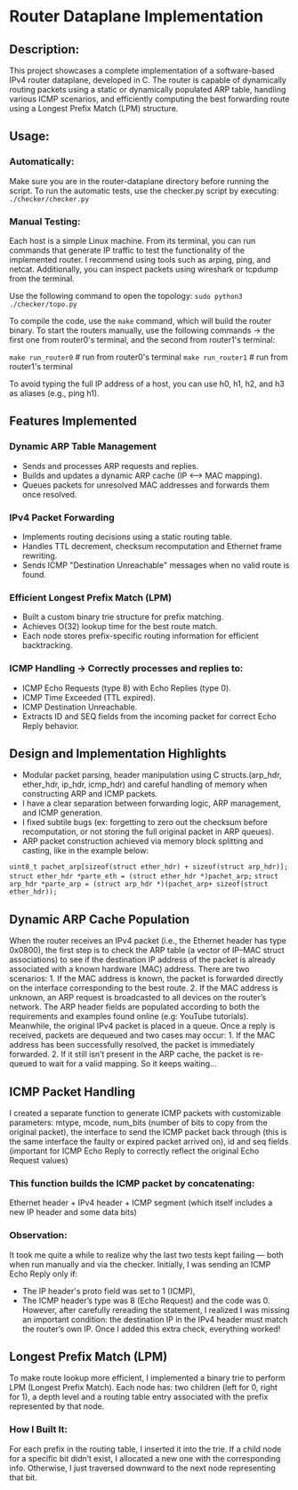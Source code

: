 # Router Dataplane Implementation

## Description:
This project showcases a complete implementation of a software-based IPv4 router dataplane, developed in C. The router is capable of dynamically routing packets
using a static or dynamically populated ARP table, handling various ICMP scenarios, and efficiently computing the best forwarding route using a Longest Prefix Match (LPM) structure.

## Usage:
### Automatically:
Make sure you are in the router-dataplane directory before running the script.
To run the automatic tests, use the checker.py script by executing:
`./checker/checker.py`

### Manual Testing:
Each host is a simple Linux machine. From its terminal, you can run commands that generate IP traffic to test the functionality of the implemented router.
I recommend using tools such as arping, ping, and netcat. Additionally, you can inspect packets using wireshark or tcpdump from the terminal.

Use the following command to open the topology:
`sudo python3 ./checker/topo.py`

To compile the code, use the `make` command, which will build the router binary.
To start the routers manually, use the following commands -> the first one from router0's terminal, and the second from router1's terminal:

`make run_router0`    # run from router0's terminal
`make run_router1`    # run from router1's terminal

To avoid typing the full IP address of a host, you can use h0, h1, h2, and h3 as aliases (e.g., ping h1).


## Features Implemented
### Dynamic ARP Table Management
- Sends and processes ARP requests and replies.
- Builds and updates a dynamic ARP cache (IP <–> MAC mapping).
- Queues packets for unresolved MAC addresses and forwards them once resolved.

### IPv4 Packet Forwarding
- Implements routing decisions using a static routing table.
- Handles TTL decrement, checksum recomputation and Ethernet frame rewriting.
- Sends ICMP "Destination Unreachable" messages when no valid route is found.

### Efficient Longest Prefix Match (LPM)
- Built a custom binary trie structure for prefix matching.
- Achieves O(32) lookup time for the best route match.
- Each node stores prefix-specific routing information for efficient backtracking.

### ICMP Handling -> Correctly processes and replies to:
- ICMP Echo Requests (type 8) with Echo Replies (type 0).
- ICMP Time Exceeded (TTL expired).
- ICMP Destination Unreachable.
- Extracts ID and SEQ fields from the incoming packet for correct Echo Reply behavior.

## Design and Implementation Highlights
- Modular packet parsing, header manipulation using C structs.(arp_hdr, ether_hdr, ip_hdr, icmp_hdr) and careful handling of memory when
constructing ARP and ICMP packets.
- I have a clear separation between forwarding logic, ARP management, and ICMP generation.
- I fixed subtile bugs (ex: forgetting to zero out the checksum before recomputation, or not storing the full original packet in ARP queues).
- ARP packet construction achieved via memory block splitting and casting, like in the example below:

`uint8_t pachet_arp[sizeof(struct ether_hdr) + sizeof(struct arp_hdr)];`
`struct ether_hdr *parte_eth = (struct ether_hdr *)pachet_arp;`
`struct arp_hdr *parte_arp = (struct arp_hdr *)(pachet_arp+ sizeof(struct ether_hdr));`

## Dynamic ARP Cache Population
When the router receives an IPv4 packet (i.e., the Ethernet header has type 0x0800), the first step is to check the ARP table (a vector of IP–MAC struct associations) to see if the destination IP address of the packet is already associated with a known hardware (MAC) address.
There are two scenarios:
	1. If the MAC address is known, the packet is forwarded directly on the interface corresponding to the best route.
	2. If the MAC address is unknown, an ARP request is broadcasted to all devices on the router’s network. The ARP header fields are populated according to both the requirements and examples found online (e.g: YouTube tutorials). Meanwhile, the original IPv4 packet is placed in a queue.
Once a reply is received, packets are dequeued and two cases may occur:
	1. If the MAC address has been successfully resolved, the packet is immediately forwarded.
	2. If it still isn’t present in the ARP cache, the packet is re-queued to wait for a valid mapping. So it keeps waiting...

## ICMP Packet Handling
I created a separate function to generate ICMP packets with customizable parameters: mtype, mcode, num_bits (number of bits to copy from the original packet), the interface to send the ICMP packet back through (this is the same interface the faulty or expired packet arrived on), id and seq fields (important for ICMP Echo Reply to correctly reflect the original Echo Request values)
### This function builds the ICMP packet by concatenating:
Ethernet header + IPv4 header + ICMP segment (which itself includes a new IP header and some data bits)
### Observation:
It took me quite a while to realize why the last two tests kept failing — both when run manually and via the checker.
Initially, I was sending an ICMP Echo Reply only if:
- The IP header's proto field was set to 1 (ICMP),
- The ICMP header’s type was 8 (Echo Request) and the code was 0.
However, after carefully rereading the statement, I realized I was missing an important condition: the destination IP in the IPv4 header must match the router’s own IP. Once I added this extra check, everything worked!
## Longest Prefix Match (LPM)
To make route lookup more efficient, I implemented a binary trie to perform LPM (Longest Prefix Match). Each node has: two children (left for 0, right for 1), a depth level and a routing table entry associated with the prefix represented by that node.
### How I Built It:
For each prefix in the routing table, I inserted it into the trie. If a child node for a specific bit didn’t exist, I allocated a new one with the corresponding info. Otherwise, I just traversed downward to the next node representing that bit.
